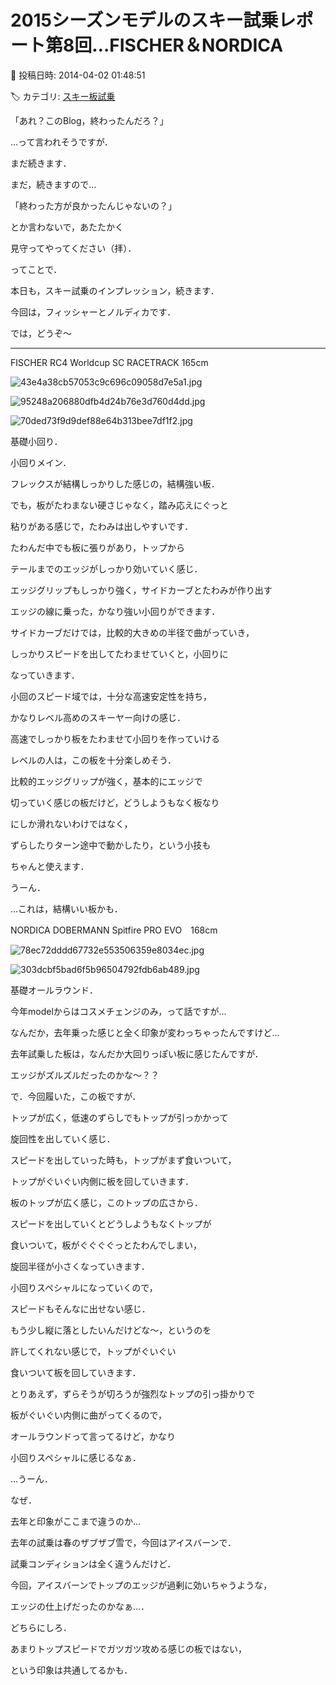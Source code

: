 # 2015シーズンモデルのスキー試乗レポート第8回…FISCHER＆NORDICA

📅 投稿日時: 2014-04-02 01:48:51

🏷️ カテゴリ: [スキー板試乗](c0bd8048615710cee890e403a36cc9a2b.md)

「あれ？このBlog，終わったんだろ？」


…って言われそうですが．


まだ続きます．


まだ，続きますので…


「終わった方が良かったんじゃないの？」


とか言わないで，あたたかく


見守ってやってください（拝）．





ってことで．


本日も，スキー試乗のインプレッション，続きます．


今回は，フィッシャーとノルディカです．





では，どうぞ～


[]()


---





FISCHER RC4 Worldcup SC RACETRACK 165cm




![43e4a38cb57053c9c696c09058d7e5a1.jpg](images/43e4a38cb57053c9c696c09058d7e5a1.jpg)









![95248a206880dfb4d24b76e3d760d4dd.jpg](images/95248a206880dfb4d24b76e3d760d4dd.jpg)









![70ded73f9d9def88e64b313bee7df1f2.jpg](images/70ded73f9d9def88e64b313bee7df1f2.jpg)







基礎小回り．





小回りメイン．


フレックスが結構しっかりした感じの，結構強い板．


でも，板がたわまない硬さじゃなく，踏み応えにぐっと


粘りがある感じで，たわみは出しやすいです．


たわんだ中でも板に張りがあり，トップから


テールまでのエッジがしっかり効いていく感じ．


エッジグリップもしっかり強く，サイドカーブとたわみが作り出す


エッジの線に乗った，かなり強い小回りができます．


サイドカーブだけでは，比較的大きめの半径で曲がっていき，


しっかりスピードを出してたわませていくと，小回りに


なっていきます．


小回のスピード域では，十分な高速安定性を持ち，


かなりレベル高めのスキーヤー向けの感じ．


高速でしっかり板をたわませて小回りを作っていける


レベルの人は，この板を十分楽しめそう．





比較的エッジグリップが強く，基本的にエッジで


切っていく感じの板だけど，どうしようもなく板なり


にしか滑れないわけではなく，


ずらしたりターン途中で動かしたり，という小技も


ちゃんと使えます．


うーん．


…これは，結構いい板かも．


[]()





NORDICA DOBERMANN Spitfire PRO EVO　168cm







![78ec72dddd67732e553506359e8034ec.jpg](images/78ec72dddd67732e553506359e8034ec.jpg)









![303dcbf5bad6f5b96504792fdb6ab489.jpg](images/303dcbf5bad6f5b96504792fdb6ab489.jpg)







基礎オールラウンド．





今年modelからはコスメチェンジのみ，って話ですが…


なんだか，去年乗った感じと全く印象が変わっちゃったんですけど…


去年試乗した板は，なんだか大回りっぽい板に感じたんですが．


エッジがズルズルだったのかな～？？





で．今回履いた，この板ですが．


トップが広く，低速のずらしでもトップが引っかかって


旋回性を出していく感じ．


スピードを出していった時も，トップがまず食いついて，


トップがぐいぐい内側に板を回していきます．


板のトップが広く感じ，このトップの広さから．


スピードを出していくとどうしようもなくトップが


食いついて，板がぐぐぐぐっとたわんでしまい，


旋回半径が小さくなっていきます．


小回りスペシャルになっていくので，


スピードもそんなに出せない感じ．


もう少し縦に落としたいんだけどな～，というのを


許してくれない感じで，トップがぐいぐい


食いついて板を回していきます．


とりあえず，ずらそうが切ろうが強烈なトップの引っ掛かりで


板がぐいぐい内側に曲がってくるので，


オールラウンドって言ってるけど，かなり


小回りスペシャルに感じるなぁ．





…うーん．


なぜ．


去年と印象がここまで違うのか…


去年の試乗は春のザブザブ雪で，今回はアイスバーンで．


試乗コンディションは全く違うんだけど．


今回，アイスバーンでトップのエッジが過剰に効いちゃうような，


エッジの仕上げだったのかなぁ…．





どちらにしろ．


あまりトップスピードでガツガツ攻める感じの板ではない，


という印象は共通してるかも．
